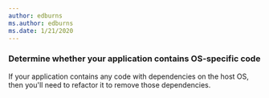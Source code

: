 ```yaml
---
author: edburns
ms.author: edburns
ms.date: 1/21/2020
---
```


### Determine whether your application contains OS-specific code

If your application contains any code with dependencies on the host OS, then you'll need to refactor it to remove those dependencies.

